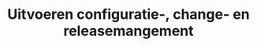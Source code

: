 ---
title: 6. Uitvoeren configuratie-, change- en releasemangement
taxonomie: None
tags:

draft: true 
---